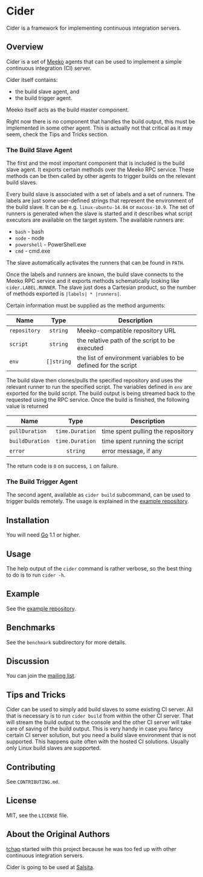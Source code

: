 # Cider

Cider is a framework for implementing continuous integration servers.

## Overview

Cider is a set of [Meeko](http://meeko.io) agents that can be used to implement
a simple continuous integration (CI) server.

Cider itself contains:

* the build slave agent, and
* the build trigger agent.

Meeko itself acts as the build master component.

Right now there is no component that handles the build output, this must be implemented in
some other agent. This is actually not that critical as it may seem, check the Tips and Tricks
section.

### The Build Slave Agent

The first and the most important component that is included is the build slave agent.
It exports certain methods over the Meeko RPC service. These methods can be then called
by other agents to trigger builds on the relevant build slaves.

Every build slave is associated with a set of labels and a set of runners. The labels are
just some user-defined strings that represent the environment of the build slave. It can be
e.g. `linux-ubuntu-14.04` or `macosx-10.9`. The set of runners is generated when the slave
is started and it describes what script executors are available on the target system.
The available runners are:

* `bash` - bash
* `node` - node
* `powershell` - PowerShell.exe
* `cmd` - cmd.exe

The slave automatically activates the runners that can be found in `PATH`.

Once the labels and runners are known, the build slave connects to the Meeko RPC service
and it exports methods schematically looking like `cider.LABEL.RUNNER`. The slave just
does a Cartesian product, so the number of methods exported is `|labels| * |runners|`.

Certain information must be supplied as the method arguments:

| Name            | Type       | Description                                                    |
| --------------- |:----------:| -------------------------------------------------------------- |
| `repository`    | `string`   | Meeko-compatible repository URL                                |
| `script`        | `string`   | the relative path of the script to be executed                 |
| `env`           | `[]string` | the list of environment variables to be defined for the script |

The build slave then clones/pulls the specified repository and uses the relevant runner to run
the specified script. The variables defined in `env` are exported for the build script.
The build output is being streamed back to the requested using the RPC service. Once the build
is finished, the following value is returned

| Name            | Type            | Description                       |
| --------------- |:---------------:| --------------------------------- |
| `pullDuration`  | `time.Duration` | time spent pulling the repository |
| `buildDuration` | `time.Duration` | time spent running the script     |
| `error`         | `string`        | error message, if any             |

The return code is `0` on success, `1` on failure.

### The Build Trigger Agent

The second agent, available as `cider build` subcommand, can be used to trigger builds remotely.
The usage is explained in the [example repository](https://github.com/cider/cider-example).

## Installation ##

You will need [Go](http://golang.org) 1.1 or higher.

## Usage ##

The help output of the `cider` command is rather verbose, so the best
thing to do is to run `cider -h`.

## Example ##

See the [example repository](https://github.com/cider/cider-example).

## Benchmarks ##

See the `benchmark` subdirectory for more details.

## Discussion ##

You can join the [mailing list](https://groups.google.com/forum/#!forum/ciderci).

## Tips and Tricks ##

Cider can be used to simply add build slaves to some existing CI server. All that is necessary
is to run `cider build` from within the other CI server. That will stream the build output to
the console and the other CI server will take care of saving of the build output. This is very
handy in case you fancy certain CI server solution, but you need a build slave environment that
is not supported. This happens quite often with the hosted CI solutions. Usually only Linux build
slaves are supported.

## Contributing ##

See `CONTRIBUTING.md`.

## License ##

MIT, see the `LICENSE` file.

## About the Original Authors ##

[tchap](https://github.com/tchap) started with this project because he was too fed up with other
continuous integration servers.

Cider is going to be used at [Salsita](https://github.com/salsita).

